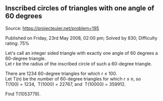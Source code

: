 Inscribed circles of triangles with one angle of 60 degrees
-----------------------------------------------------------

Source: https://projecteuler.net/problem=195

Published on Friday, 23rd May 2008, 02:00 pm; Solved by 830; Difficulty
rating: 75%

Let's call an integer sided triangle with exactly one angle of 60
degrees a 60-degree triangle.\
 Let r be the radius of the inscribed circle of such a 60-degree
triangle.

There are 1234 60-degree triangles for which r ≤ 100.\
Let T(n) be the number of 60-degree triangles for which r ≤ n, so\
 T(100) = 1234,  T(1000) = 22767, and  T(10000) = 359912.

Find T(1053779).
